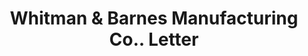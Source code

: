 ---
doi: 10.7916/D8HT41FQ
date_other: '1917'
date_other_textual: '1917'
form: correspondence
genre:
- Letters (correspondence)
name:
- Whitman & Barnes Manufacturing Co.
object_in_context_url: https://biggert.cul.columbia.edu/items/view/ave_biggert_01235
subject_hierarchical_geographic:
- Akron, Ohio, United States
subject_name:
- Whitman & Barnes Manufacturing Co.
title: Whitman & Barnes Manufacturing Co.. Letter
sort_title: Whitman & Barnes Manufacturing Co.. Letter
call_number: ave_biggert_01235
coordinates:
- 41.073055555555555,-81.51777777777778
pid: ave_biggert_01235
identifiers: ave_biggert_01235
canvas_id: ldpd:396498
permalink: "/items/ave_biggert_01235/"
layout: iiif-image-page
---
